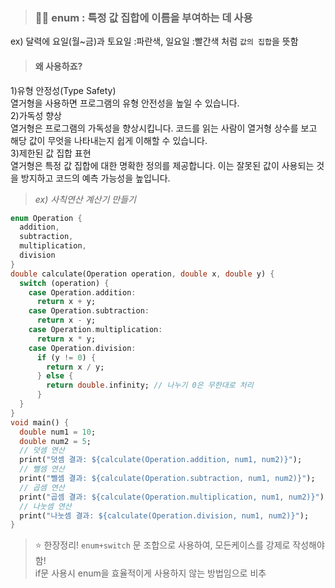 > ### 🙋🏻 enum : 특정 값 집합에 이름을 부여하는 데 사용
ex) 달력에 요일(월~금)과 토요일 :파란색, 일요일 :빨간색 처럼 `값의 집합`을 뜻함

> #### 왜 사용하죠?
1)유형 안정성(Type Safety)<br>
열거형을 사용하면 프로그램의 유형 안전성을 높일 수 있습니다.<br>
2)가독성 향상<br>
열거형은 프로그램의 가독성을 향상시킵니다. 코드를 읽는 사람이 열거형 상수를 보고 해당 값이 무엇을 나타내는지 쉽게 이해할 수 있습니다.<br>
3)제한된 값 집합 표현<br>
열거형은 특정 값 집합에 대한 명확한 정의를 제공합니다. 이는 잘못된 값이 사용되는 것을 방지하고 코드의 예측 가능성을 높입니다.<br>

> _ex) 사칙연산 계산기 만들기_
```dart
enum Operation {
  addition,
  subtraction,
  multiplication,
  division
}
double calculate(Operation operation, double x, double y) {
  switch (operation) {
    case Operation.addition:
      return x + y;
    case Operation.subtraction:
      return x - y;
    case Operation.multiplication:
      return x * y;
    case Operation.division:
      if (y != 0) {
        return x / y;
      } else {
        return double.infinity; // 나누기 0은 무한대로 처리
      }
  }
}
void main() {
  double num1 = 10;
  double num2 = 5;
  // 덧셈 연산
  print("덧셈 결과: ${calculate(Operation.addition, num1, num2)}");
  // 뺄셈 연산
  print("뺄셈 결과: ${calculate(Operation.subtraction, num1, num2)}");
  // 곱셈 연산
  print("곱셈 결과: ${calculate(Operation.multiplication, num1, num2)}");
  // 나눗셈 연산
  print("나눗셈 결과: ${calculate(Operation.division, num1, num2)}");
}
```

> ⭐️ 한장정리!
`enum+switch` 문 조합으로 사용하여, 모든케이스를 강제로 작성해야함!<br>
if문 사용시 enum을 효율적이게 사용하지 않는 방법임으로 비추
